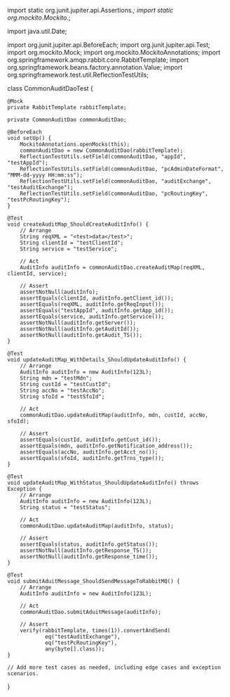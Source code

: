 import static org.junit.jupiter.api.Assertions.*;
import static org.mockito.Mockito.*;

import java.util.Date;

import org.junit.jupiter.api.BeforeEach;
import org.junit.jupiter.api.Test;
import org.mockito.Mock;
import org.mockito.MockitoAnnotations;
import org.springframework.amqp.rabbit.core.RabbitTemplate;
import org.springframework.beans.factory.annotation.Value;
import org.springframework.test.util.ReflectionTestUtils;

class CommonAuditDaoTest {

    @Mock
    private RabbitTemplate rabbitTemplate;

    private CommonAuditDao commonAuditDao;

    @BeforeEach
    void setUp() {
        MockitoAnnotations.openMocks(this);
        commonAuditDao = new CommonAuditDao(rabbitTemplate);
        ReflectionTestUtils.setField(commonAuditDao, "appId", "testAppId");
        ReflectionTestUtils.setField(commonAuditDao, "pcAdminDateFormat", "MMM-dd-yyyy HH:mm:ss");
        ReflectionTestUtils.setField(commonAuditDao, "auditExchange", "testAuditExchange");
        ReflectionTestUtils.setField(commonAuditDao, "pcRoutingKey", "testPcRoutingKey");
    }

    @Test
    void createAuditMap_ShouldCreateAuditInfo() {
        // Arrange
        String reqXML = "<test>data</test>";
        String clientId = "testClientId";
        String service = "testService";

        // Act
        AuditInfo auditInfo = commonAuditDao.createAuditMap(reqXML, clientId, service);

        // Assert
        assertNotNull(auditInfo);
        assertEquals(clientId, auditInfo.getClient_id());
        assertEquals(reqXML, auditInfo.getReqInput());
        assertEquals("testAppId", auditInfo.getApp_id());
        assertEquals(service, auditInfo.getService());
        assertNotNull(auditInfo.getServer());
        assertNotNull(auditInfo.getAuditId());
        assertNotNull(auditInfo.getAudit_TS());
    }

    @Test
    void updateAuditMap_WithDetails_ShouldUpdateAuditInfo() {
        // Arrange
        AuditInfo auditInfo = new AuditInfo(123L);
        String mdn = "testMdn";
        String custId = "testCustId";
        String accNo = "testAccNo";
        String sfoId = "testSfoId";

        // Act
        commonAuditDao.updateAuditMap(auditInfo, mdn, custId, accNo, sfoId);

        // Assert
        assertEquals(custId, auditInfo.getCust_id());
        assertEquals(mdn, auditInfo.getNotification_address());
        assertEquals(accNo, auditInfo.getAcct_no());
        assertEquals(sfoId, auditInfo.getTrns_type());
    }

    @Test
    void updateAuditMap_WithStatus_ShouldUpdateAuditInfo() throws Exception {
        // Arrange
        AuditInfo auditInfo = new AuditInfo(123L);
        String status = "testStatus";

        // Act
        commonAuditDao.updateAuditMap(auditInfo, status);

        // Assert
        assertEquals(status, auditInfo.getStatus());
        assertNotNull(auditInfo.getResponse_TS());
        assertNotNull(auditInfo.getResponse_time());
    }

    @Test
    void submitAduitMessage_ShouldSendMessageToRabbitMQ() {
        // Arrange
        AuditInfo auditInfo = new AuditInfo(123L);

        // Act
        commonAuditDao.submitAduitMessage(auditInfo);

        // Assert
        verify(rabbitTemplate, times(1)).convertAndSend(
                eq("testAuditExchange"),
                eq("testPcRoutingKey"),
                any(byte[].class));
    }

    // Add more test cases as needed, including edge cases and exception scenarios.
}
